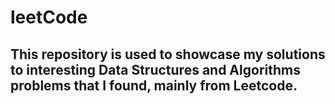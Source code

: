 # leetCode

## This repository is used to showcase my solutions to interesting Data Structures and Algorithms problems that I found, mainly from Leetcode.
